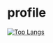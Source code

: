 # profile

[![Top Langs](https://github-readme-stats.vercel.app/api/top-langs/?username=chongrufan123&layout=compact)](https://github.com/anuraghazra/github-readme-stats)
